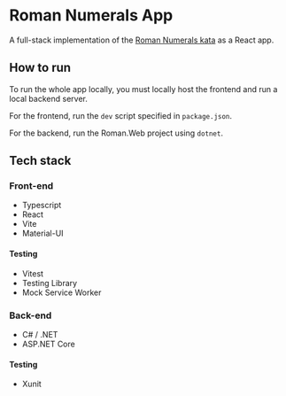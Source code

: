 # Roman Numerals App

A full-stack implementation of the [Roman Numerals kata](https://github.com/uplift-delivery/katas/tree/main/roman-numerals) as a React app.

## How to run

To run the whole app locally, you must locally host the frontend and run a local backend server.

For the frontend, run the `dev` script specified in `package.json`.

For the backend, run the Roman.Web project using `dotnet`.

## Tech stack

### Front-end

- Typescript
- React
- Vite
- Material-UI

#### Testing

- Vitest
- Testing Library
- Mock Service Worker

### Back-end

- C# / .NET
- ASP.NET Core

#### Testing

- Xunit